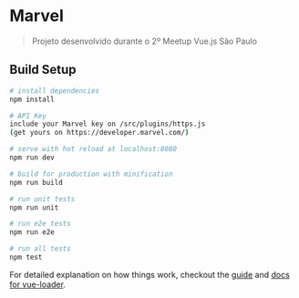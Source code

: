 # Marvel

> Projeto desenvolvido durante o 2º Meetup Vue.js São Paulo

## Build Setup

``` bash
# install dependencies
npm install

# API Key
include your Marvel key on /src/plugins/https.js
(get yours on https://developer.marvel.com/)

# serve with hot reload at localhost:8080
npm run dev

# build for production with minification
npm run build

# run unit tests
npm run unit

# run e2e tests
npm run e2e

# run all tests
npm test
```

For detailed explanation on how things work, checkout the [guide](http://vuejs-templates.github.io/webpack/) and [docs for vue-loader](http://vuejs.github.io/vue-loader).
